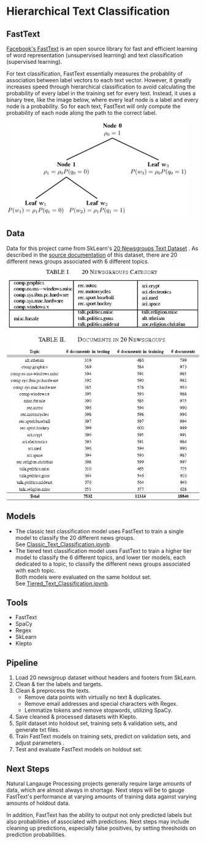 # Hierarchical Text Classification
  
  
## FastText
[Facebook's FastText](https://fasttext.cc/) is an open source library for fast and efficient learning of word representation (unsupervised learning) and text classification (supervised learning).  
  
For text classification, FastText essentially measures the probablity of association between label vectors to each text vector. However, it greatly increases speed through hierarchical classification to avoid calculating the probability of every label in the training set for every text. Instead, it uses a binary tree, like the image below, where every leaf node is a label and every node is a probability. So for each text, FastText will only compute the probability of each node along the path to the correct label.  
  
  
<img src="https://github.com/janniec/Hierarchical_Text_Classification/blob/master/images/hierarchical_softmax_example.png" alt="Dimensions" align="middle" height=250px>   
  
  
## Data  
Data for this project came from SkLearn's [20 Newsgroups Text Dataset](https://scikit-learn.org/0.19/datasets/twenty_newsgroups.html) . As described in the [source documentation](http://qwone.com/~jason/20Newsgroups/) of this dataset, there are 20 different news groups associated with 6 different topics.  
  
  
<img src="https://github.com/janniec/Hierarchical_Text_Classification/blob/master/images/2-TableII-1.png" alt="Dimensions" align="middle" height=600px>  
   
   
## Models  
- The classic text classification model uses FastText to train a single model to classify the 20 different news groups.    
See [Classic_Text_Classification.ipynb](https://github.com/janniec/Hierarchical_Text_Classification/blob/master/notebooks/2_Classic_Text_Classification.ipynb).  
- The tiered text classification model uses FastText to train a higher tier model to classify the 6 different topics, and lower tier models, each dedicated to a topic, to classify the different news groups associated with each topic.  
Both models were evaluated on the same holdout set.  
See [Tiered_Text_Classification.ipynb](https://github.com/janniec/Hierarchical_Text_Classification/blob/master/notebooks/3_Tiered_Text_Classification.ipynb).  
  
  
## Tools  
  * FastText  
  * SpaCy  
  * Regex   
  * SkLearn  
  * Klepto  
    
  
## Pipeline  
1. Load 20 newsgroup dataset without headers and footers from SkLearn.  
2. Clean & tier the labels and targets.  
3. Clean & preprocess the texts.  
      * Remove data points with virtually no text & duplicates.  
      * Remove email addresses and special characters with Regex.  
      * Lemmatize tokens and remove stopwords, utilizing SpaCy.  
4. Save cleaned & processed datasets with Klepto.  
5. Split dataset into holdout set, training sets & validation sets, and generate txt files.  
6. Train FastText models on training sets, predict on validation sets, and adjust parameters .  
7. Test and evaluate FastText models on holdout set.  
  
  
## Next Steps  
Natural Langauge Processing projects generally require large amounts of data, which are almost always in shortage. Next steps will be to gauge FastText's performance at varying amounts of training data against varying amounts of holdout data.  
  
In addition, FastText has the ability to output not only predicted labels but also probabilities of associated with predictions. Next steps may include cleaning up predictions, especially false positives, by setting thresholds on prediction probabilities. 